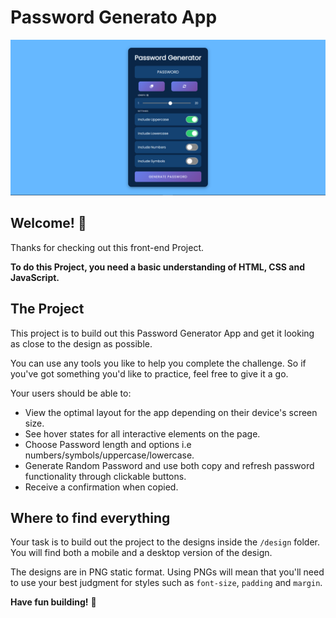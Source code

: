 # Password Generato App

![Design preview for the Password Generator App](./design/Desktop%20Design.png)

## Welcome! 👋

Thanks for checking out this front-end Project.

**To do this Project, you need a basic understanding of HTML, CSS and JavaScript.**

## The Project

This project is to build out this Password Generator App and get it looking as close to the design as possible.

You can use any tools you like to help you complete the challenge. So if you've got something you'd like to practice, feel free to give it a go.

Your users should be able to:

- View the optimal layout for the app depending on their device's screen size.
- See hover states for all interactive elements on the page.
- Choose Password length and options i.e numbers/symbols/uppercase/lowercase.
- Generate Random Password and use both copy and refresh password functionality through clickable buttons.
- Receive a confirmation when copied.

## Where to find everything

Your task is to build out the project to the designs inside the `/design` folder. You will find both a mobile and a desktop version of the design.

The designs are in PNG static format. Using PNGs will mean that you'll need to use your best judgment for styles such as `font-size`, `padding` and `margin`.

**Have fun building!** 🚀
